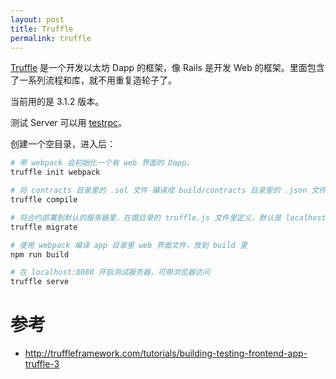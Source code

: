 ```yaml
---
layout: post
title: Truffle
permalink: truffle
---
```


[Truffle](http://truffleframework.com/) 是一个开发以太坊 Dapp 的框架，像 Rails 是开发 Web 的框架。里面包含了一系列流程和库，就不用重复造轮子了。

当前用的是 3.1.2 版本。

测试 Server 可以用 [testrpc](https://github.com/ethereumjs/testrpc)。

创建一个空目录，进入后：

```bash
# 带 webpack 会初始化一个有 web 界面的 Dapp。
truffle init webpack

# 将 contracts 目录里的 .sol 文件 编译成 build/contracts 目录里的 .json 文件
truffle compile

# 将合约部署到默认的服务器里，在跟目录的 truffle.js 文件里定义，默认是 localhost:8545
truffle migrate

# 使用 webpack 编译 app 目录里 web 界面文件，放到 build 里
npm run build

# 在 localhost:8080 开启测试服务器，可用浏览器访问
truffle serve

```


# 参考
- http://truffleframework.com/tutorials/building-testing-frontend-app-truffle-3
